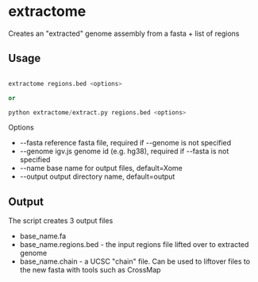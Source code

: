 # extractome
Creates an "extracted" genome assembly from a  fasta + list of regions


## Usage

```python

extractome regions.bed <options>

or

python extractome/extract.py regions.bed <options>

```

Options

* --fasta reference fasta file, required if --genome is not specified
* --genome igv.js genome id (e.g. hg38), required if --fasta is not specified
* --name base name for output files, default=Xome
* --output output directory name, default=output


## Output

The script creates 3 output files

* base_name.fa
* base_name.regions.bed  - the input regions file lifted over to extracted genome
* base_name.chain  - a UCSC "chain" file. Can be used to liftover files to the new fasta with tools such as CrossMap

